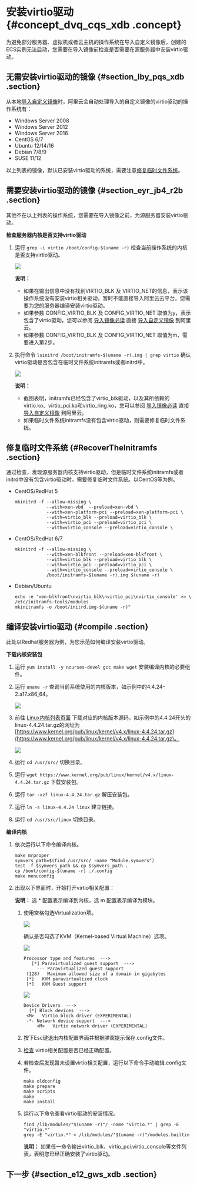 # 安装virtio驱动 {#concept_dvq_cqs_xdb .concept}

为避免部分服务器、虚拟机或者云主机的操作系统在导入自定义镜像后，创建的ECS实例无法启动，您需要在导入镜像前检查是否需要在源服务器中安装virtio驱动。

## 无需安装virtio驱动的镜像 {#section_lby_pqs_xdb .section}

从本地[导入自定义镜像](intl.zh-CN/用户指南/镜像/导入镜像/导入自定义镜像.md#)时，阿里云会自动处理导入的自定义镜像的virtio驱动的操作系统有：

-   Windows Server 2008
-   Windows Server 2012
-   Windows Server 2016
-   CentOS 6/7
-   Ubuntu 12/14/16
-   Debian 7/8/9
-   SUSE 11/12

以上列表的镜像，默认已安装virtio驱动的系统，需要注意[修复临时文件系统](#)。

## 需要安装virtio驱动的镜像 {#section_eyr_jb4_r2b .section}

其他不在以上列表的操作系统，您需要在导入镜像之前，为源服务器安装virtio驱动。

**检查服务器内核是否支持virtio驱动**

1.  运行 `grep -i virtio /boot/config-$(uname -r)` 检查当前操作系统的内核是否支持virtio驱动。

    ![](http://static-aliyun-doc.oss-cn-hangzhou.aliyuncs.com/assets/img/9707/15404580764632_zh-CN.png)

    **说明：** 

    -   如果在输出信息中没有找到VIRTIO\_BLK 及 VIRTIO\_NET的信息，表示该操作系统没有安装virtio相关驱动，暂时不能直接导入阿里云云平台。您需要为您的服务器编译安装virtio驱动。
    -   如果参数 CONFIG\_VIRTIO\_BLK 及 CONFIG\_VIRTIO\_NET 取值为y，表示包含了virtio驱动，您可以参阅 [导入镜像必读](intl.zh-CN/用户指南/镜像/导入镜像/导入镜像必读.md#) 直接 [导入自定义镜像](intl.zh-CN/用户指南/镜像/导入镜像/导入自定义镜像.md#) 到阿里云。
    -   如果参数 CONFIG\_VIRTIO\_BLK 及 CONFIG\_VIRTIO\_NET 取值为m，需要进入第2步。
2.  执行命令 `lsinitrd /boot/initramfs-$(uname -r).img | grep virtio` 确认virtio驱动是否包含在临时文件系统initramfs或者initrd中。

    ![](http://static-aliyun-doc.oss-cn-hangzhou.aliyuncs.com/assets/img/9707/15404580764633_zh-CN.png)

    **说明：** 

    -   截图表明，initramfs已经包含了virtio\_blk驱动，以及其所依赖的virtio.ko、virtio\_pci.ko和virtio\_ring.ko，您可以参阅 [导入镜像必读](intl.zh-CN/用户指南/镜像/导入镜像/导入镜像必读.md#) 直接 [导入自定义镜像](intl.zh-CN/用户指南/镜像/导入镜像/导入自定义镜像.md#) 到阿里云。
    -   如果临时文件系统initramfs没有包含virtio驱动，则需要修复临时文件系统。

## 修复临时文件系统 {#RecoverTheInitramfs .section}

通过检查，发现源服务器内核支持virtio驱动，但是临时文件系统initramfs或者initrd中没有包含virtio驱动时，需要修复临时文件系统。以CentOS等为例。

-   CentOS/RedHat 5

    ```
    mkinitrd -f --allow-missing \
                --with=xen-vbd  --preload=xen-vbd \
                --with=xen-platform-pci --preload=xen-platform-pci \
                --with=virtio_blk --preload=virtio_blk \
                --with=virtio_pci --preload=virtio_pci \
                --with=virtio_console --preload=virtio_console \
    ```

-   CentOS/RedHat 6/7

    ```
    mkinitrd -f --allow-missing \
                --with=xen-blkfront --preload=xen-blkfront \
                --with=virtio_blk --preload=virtio_blk \
                --with=virtio_pci --preload=virtio_pci \
                --with=virtio_console --preload=virtio_console \
                /boot/initramfs-$(uname -r).img $(uname -r)
    ```

-   Debian/Ubuntu

    ```
    echo -e 'xen-blkfront\nvirtio_blk\nvirtio_pci\nvirtio_console' >> \
    /etc/initramfs-tools/modules
    mkinitramfs -o /boot/initrd.img-$(uname -r)"
    ```


## 编译安装virtio驱动 {#compile .section}

此处以Redhat服务器为例，为您示范如何编译安装virtio驱动。

**下载内核安装包**

1.  运行 `yum install -y ncurses-devel gcc make wget` 安装编译内核的必要组件。
2.  运行 `uname -r` 查询当前系统使用的内核版本，如示例中的4.4.24-2.a17.x86\_64。

    ![](http://static-aliyun-doc.oss-cn-hangzhou.aliyuncs.com/assets/img/9707/15404580774634_zh-CN.png)

3.  前往 [Linux内核列表页面](https://www.kernel.org/pub/linux/kernel/) 下载对应的内核版本源码，如示例中的4.4.24开头的linux-4.4.24.tar.gz的网址为 [https://www.kernel.org/pub/linux/kernel/v4.x/linux-4.4.24.tar.gz](https://www.kernel.org/pub/linux/kernel/v4.x/linux-4.4.24.tar.gz)。

    ![](http://static-aliyun-doc.oss-cn-hangzhou.aliyuncs.com/assets/img/9707/15404580774638_zh-CN.png)

4.  运行 `cd /usr/src/` 切换目录。
5.  运行 `wget https://www.kernel.org/pub/linux/kernel/v4.x/linux-4.4.24.tar.gz` 下载安装包。
6.  运行 `tar -xzf linux-4.4.24.tar.gz` 解压安装包。
7.  运行 `ln -s linux-4.4.24 linux` 建立链接。
8.  运行 `cd /usr/src/linux` 切换目录。

**编译内核**

1.  依次运行以下命令编译内核。

    ```
    make mrproper
    symvers_path=$(find /usr/src/ -name "Module.symvers")
    test -f $symvers_path && cp $symvers_path .
    cp /boot/config-$(uname -r) ./.config
    make menuconfig
    ```

2.  出现以下界面时，开始打开virtio相关配置：

    **说明：** 选 \* 配置表示编译到内核，选 m 配置表示编译为模块。

    1.  使用空格勾选Virtualization项。

        ![](http://static-aliyun-doc.oss-cn-hangzhou.aliyuncs.com/assets/img/9707/15404580774639_zh-CN.png)

        确认是否勾选了KVM（Kernel-based Virtual Machine）选项。

        ![](http://static-aliyun-doc.oss-cn-hangzhou.aliyuncs.com/assets/img/9707/15404580774640_zh-CN.png)

        ```
        Processor type and features  --->
           [*] Paravirtualized guest support  --->
             --- Paravirtualized guest support
         (128)   Maximum allowed size of a domain in gigabytes
         [*]   KVM paravirtualized clock
         [*]   KVM Guest support
        ```

        ![](http://static-aliyun-doc.oss-cn-hangzhou.aliyuncs.com/assets/img/9707/15404580774641_zh-CN.png)

        ```
        Device Drivers  --->
          [*] Block devices  --->
         <M>   Virtio block driver (EXPERIMENTAL)
         -*- Network device support  --->
             <M>   Virtio network driver (EXPERIMENTAL)
        ```

    2.  按下Esc键退出内核配置界面并根据弹窗提示保存.config文件。
    3.  [检查](#) virtio相关配置是否已经正确配置。
    4.  若检查后发现暂未设置virtio相关配置，运行以下命令手动编辑.config文件。

        ```
        make oldconfig
        make prepare
        make scripts
        make
        make install
        ```

    5.  运行以下命令查看virtio驱动的安装情况。

        ```
        find /lib/modules/"$(uname -r)"/ -name "virtio.*" | grep -E "virtio.*"
        grep -E "virtio.*" < /lib/modules/"$(uname -r)"/modules.builtin
        ```

        **说明：** 如果任一命令输出virtio\_blk、virtio\_pci.virtio\_console等文件列表，表明您已经正确安装了virtio驱动。


## 下一步 {#section_e12_gws_xdb .section}

